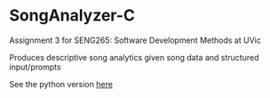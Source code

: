 # SongAnalyzer-C

Assignment 3 for SENG265: Software Development Methods at UVic

Produces descriptive song analytics given song data and structured input/prompts

See the python version [here](https://github.com/n4m3name/SongAnalyzer-Py)
